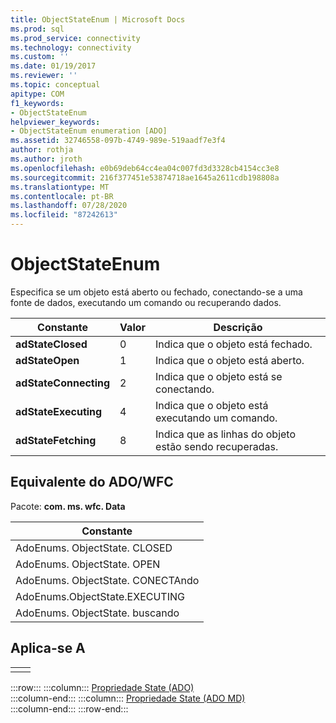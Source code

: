```yaml
---
title: ObjectStateEnum | Microsoft Docs
ms.prod: sql
ms.prod_service: connectivity
ms.technology: connectivity
ms.custom: ''
ms.date: 01/19/2017
ms.reviewer: ''
ms.topic: conceptual
apitype: COM
f1_keywords:
- ObjectStateEnum
helpviewer_keywords:
- ObjectStateEnum enumeration [ADO]
ms.assetid: 32746558-097b-4749-989e-519aadf7e3f4
author: rothja
ms.author: jroth
ms.openlocfilehash: e0b69deb64cc4ea04c007fd3d3328cb4154cc3e8
ms.sourcegitcommit: 216f377451e53874718ae1645a2611cdb198808a
ms.translationtype: MT
ms.contentlocale: pt-BR
ms.lasthandoff: 07/28/2020
ms.locfileid: "87242613"
---
```

# <a name="objectstateenum"></a>ObjectStateEnum
Especifica se um objeto está aberto ou fechado, conectando-se a uma fonte de dados, executando um comando ou recuperando dados.  
  
|Constante|Valor|Descrição|  
|--------------|-----------|-----------------|  
|**adStateClosed**|0|Indica que o objeto está fechado.|  
|**adStateOpen**|1|Indica que o objeto está aberto.|  
|**adStateConnecting**|2|Indica que o objeto está se conectando.|  
|**adStateExecuting**|4|Indica que o objeto está executando um comando.|  
|**adStateFetching**|8|Indica que as linhas do objeto estão sendo recuperadas.|  
  
## <a name="adowfc-equivalent"></a>Equivalente do ADO/WFC  
 Pacote: **com. ms. wfc. Data**  
  
|Constante|  
|--------------|  
|AdoEnums. ObjectState. CLOSED|  
|AdoEnums. ObjectState. OPEN|  
|AdoEnums. ObjectState. CONECTAndo|  
|AdoEnums.ObjectState.EXECUTING|  
|AdoEnums. ObjectState. buscando|  
  
## <a name="applies-to"></a>Aplica-se A  
  
|||  
|-|-|  
|||

:::row:::
    :::column:::
        [Propriedade State (ADO)](../../../ado/reference/ado-api/state-property-ado.md)  
    :::column-end:::
    :::column:::
        [Propriedade State (ADO MD)](../../../ado/reference/ado-md-api/state-property-ado-md.md)  
    :::column-end:::
:::row-end:::
